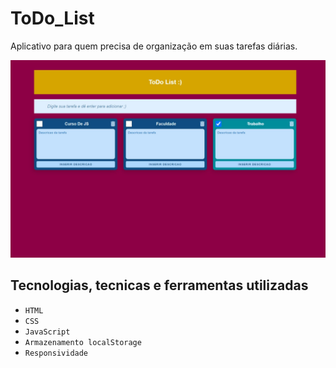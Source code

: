 # ToDo_List

Aplicativo para quem precisa de organização em suas tarefas diárias.

![Todo_List](todo-list-img.jpg)

## Tecnologias, tecnicas e ferramentas utilizadas
 
- ``HTML``
- ``CSS``
- ``JavaScript`` 
- ``Armazenamento localStorage`` 
- ``Responsividade`` 